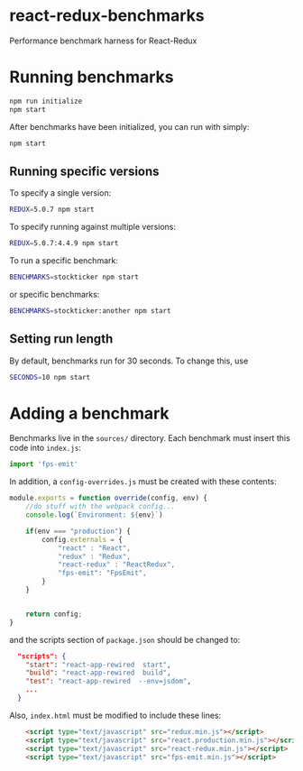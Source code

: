 # react-redux-benchmarks
Performance benchmark harness for React-Redux

# Running benchmarks
```bash
npm run initialize
npm start
```

After benchmarks have been initialized, you can run with simply:

```bash
npm start
```

## Running specific versions

To specify a single version:

```bash
REDUX=5.0.7 npm start
```

To specify running against multiple versions:

```bash
REDUX=5.0.7:4.4.9 npm start
```

To run a specific benchmark:

```bash
BENCHMARKS=stockticker npm start
```

or specific benchmarks:

```bash
BENCHMARKS=stockticker:another npm start
```

## Setting run length

By default, benchmarks run for 30 seconds. To change this, use

```bash
SECONDS=10 npm start
```


# Adding a benchmark

Benchmarks live in the `sources/` directory. Each benchmark must insert this
code into `index.js`:

```js
import 'fps-emit'
```

In addition, a `config-overrides.js` must be created with these contents:

```js
module.exports = function override(config, env) {
    //do stuff with the webpack config...
    console.log(`Environment: ${env}`)

    if(env === "production") {
        config.externals = {
            "react" : "React",
            "redux" : "Redux",
            "react-redux" : "ReactRedux",
            "fps-emit": "FpsEmit",
        }
    }


    return config;
}
```

and the scripts section of `package.json` should be changed to:

```json
  "scripts": {
    "start": "react-app-rewired  start",
    "build": "react-app-rewired  build",
    "test": "react-app-rewired  --env=jsdom",
    ...
  }
```

Also, `index.html` must be modified to include these lines:

```html
    <script type="text/javascript" src="redux.min.js"></script>
    <script type="text/javascript" src="react.production.min.js"></script>
    <script type="text/javascript" src="react-redux.min.js"></script>
    <script type="text/javascript" src="fps-emit.min.js"></script>
```
